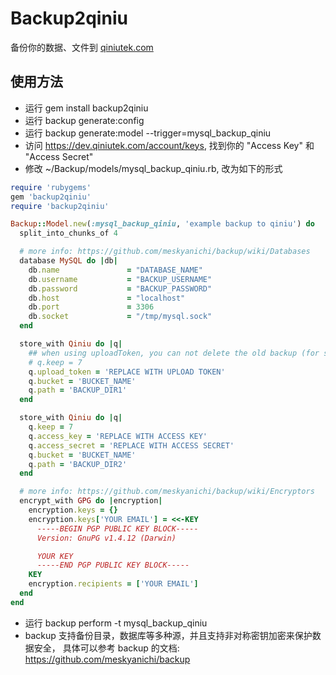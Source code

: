 # Backup2qiniu

备份你的数据、文件到 [qiniutek.com](http://www.qiniutek.com/)

## 使用方法

* 运行 gem install backup2qiniu
* 运行 backup generate:config
* 运行 backup generate:model --trigger=mysql_backup_qiniu
* 访问 https://dev.qiniutek.com/account/keys, 找到你的 "Access Key" 和 "Access Secret"
* 修改 ~/Backup/models/mysql_backup_qiniu.rb, 改为如下的形式

```ruby
require 'rubygems'
gem 'backup2qiniu'
require 'backup2qiniu'

Backup::Model.new(:mysql_backup_qiniu, 'example backup to qiniu') do
  split_into_chunks_of 4

  # more info: https://github.com/meskyanichi/backup/wiki/Databases
  database MySQL do |db|
    db.name               = "DATABASE_NAME"
    db.username           = "BACKUP_USERNAME"
    db.password           = "BACKUP_PASSWORD"
    db.host               = "localhost"
    db.port               = 3306
    db.socket             = "/tmp/mysql.sock"
  end

  store_with Qiniu do |q|
    ## when using uploadToken, you can not delete the old backup (for security concern)
    # q.keep = 7
    q.upload_token = 'REPLACE WITH UPLOAD TOKEN'
    q.bucket = 'BUCKET_NAME'
    q.path = 'BACKUP_DIR1'
  end

  store_with Qiniu do |q|
    q.keep = 7
    q.access_key = 'REPLACE WITH ACCESS KEY'
    q.access_secret = 'REPLACE WITH ACCESS SECRET'
    q.bucket = 'BUCKET_NAME'
    q.path = 'BACKUP_DIR2'
  end

  # more info: https://github.com/meskyanichi/backup/wiki/Encryptors
  encrypt_with GPG do |encryption|
    encryption.keys = {}
    encryption.keys['YOUR EMAIL'] = <<-KEY
      -----BEGIN PGP PUBLIC KEY BLOCK-----
      Version: GnuPG v1.4.12 (Darwin)

      YOUR KEY
      -----END PGP PUBLIC KEY BLOCK-----
    KEY
    encryption.recipients = ['YOUR EMAIL']
  end
end
```

* 运行 backup perform -t mysql_backup_qiniu
* backup 支持备份目录，数据库等多种源，并且支持非对称密钥加密来保护数据安全，
   具体可以参考 backup 的文档: https://github.com/meskyanichi/backup
